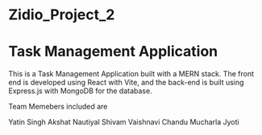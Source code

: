 # Zidio_Project_2

# **Task Management Application**

This is a Task Management Application built with a MERN stack. The front end is developed using React with Vite, and the back-end is built using Express.js with MongoDB for the database.

Team Memebers included are

Yatin Singh
Akshat Nautiyal
Shivam
Vaishnavi
Chandu Mucharla Jyoti
